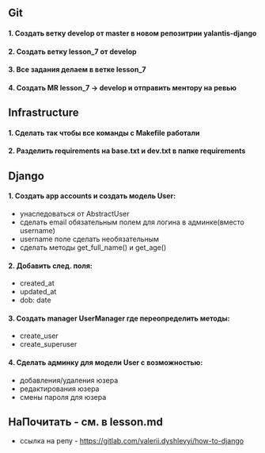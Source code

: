 ## Git
#### 1. Создать ветку develop от master в новом репозитрии yalantis-django
#### 2. Создать ветку lesson_7 от develop
#### 3. Все задания делаем в ветке lesson_7
#### 4. Создать MR lesson_7 -> develop и отправить ментору на ревью

## Infrastructure
#### 1. Сделать так чтобы все команды с Makefile работали
#### 2. Разделить requirements на base.txt и dev.txt в папке requirements

## Django
#### 1. Создать app accounts и создать модель User:
+ унаследоваться от AbstractUser
+ сделать email обязательным полем для логина в админке(вместо username)
+ username поле сделать необязательным
+ сделать методы get_full_name() и get_age() 
#### 2. Добавить след. поля:
+ created_at
+ updated_at
+ dob: date
#### 3. Создать manager UserManager где переопределить методы:
+ create_user
+ create_superuser
#### 4. Сделать админку для модели User c возможностью:
+ добавления/удаления юзера
+ редактирования юзера
+ смены пароля для юзера


## НаПочитать - см. в lesson.md
+ ссылка на репу - https://gitlab.com/valerii.dyshlevyi/how-to-django


